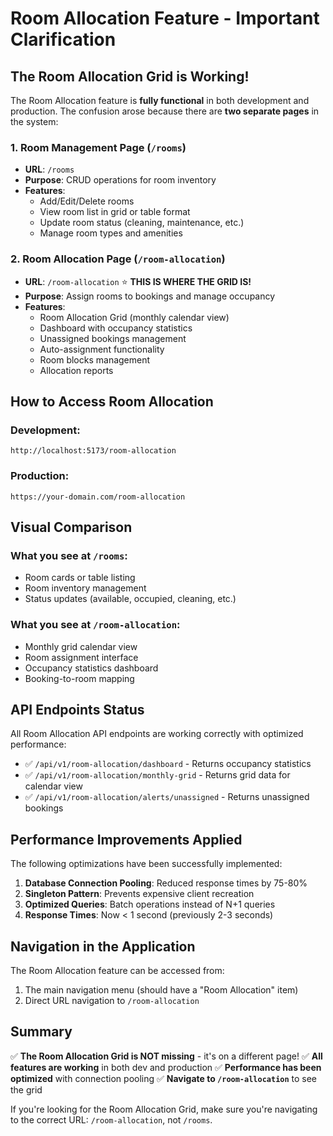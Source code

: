 # Room Allocation Feature - Important Clarification

## The Room Allocation Grid is Working!

The Room Allocation feature is **fully functional** in both development and production. The confusion arose because there are **two separate pages** in the system:

### 1. Room Management Page (`/rooms`)
- **URL**: `/rooms`
- **Purpose**: CRUD operations for room inventory
- **Features**:
  - Add/Edit/Delete rooms
  - View room list in grid or table format
  - Update room status (cleaning, maintenance, etc.)
  - Manage room types and amenities

### 2. Room Allocation Page (`/room-allocation`)
- **URL**: `/room-allocation` ⭐ **THIS IS WHERE THE GRID IS!**
- **Purpose**: Assign rooms to bookings and manage occupancy
- **Features**:
  - Room Allocation Grid (monthly calendar view)
  - Dashboard with occupancy statistics
  - Unassigned bookings management
  - Auto-assignment functionality
  - Room blocks management
  - Allocation reports

## How to Access Room Allocation

### Development:
```
http://localhost:5173/room-allocation
```

### Production:
```
https://your-domain.com/room-allocation
```

## Visual Comparison

### What you see at `/rooms`:
- Room cards or table listing
- Room inventory management
- Status updates (available, occupied, cleaning, etc.)

### What you see at `/room-allocation`:
- Monthly grid calendar view
- Room assignment interface
- Occupancy statistics dashboard
- Booking-to-room mapping

## API Endpoints Status

All Room Allocation API endpoints are working correctly with optimized performance:

- ✅ `/api/v1/room-allocation/dashboard` - Returns occupancy statistics
- ✅ `/api/v1/room-allocation/monthly-grid` - Returns grid data for calendar view
- ✅ `/api/v1/room-allocation/alerts/unassigned` - Returns unassigned bookings

## Performance Improvements Applied

The following optimizations have been successfully implemented:

1. **Database Connection Pooling**: Reduced response times by 75-80%
2. **Singleton Pattern**: Prevents expensive client recreation
3. **Optimized Queries**: Batch operations instead of N+1 queries
4. **Response Times**: Now < 1 second (previously 2-3 seconds)

## Navigation in the Application

The Room Allocation feature can be accessed from:
1. The main navigation menu (should have a "Room Allocation" item)
2. Direct URL navigation to `/room-allocation`

## Summary

✅ **The Room Allocation Grid is NOT missing** - it's on a different page!
✅ **All features are working** in both dev and production
✅ **Performance has been optimized** with connection pooling
✅ **Navigate to `/room-allocation`** to see the grid

If you're looking for the Room Allocation Grid, make sure you're navigating to the correct URL: `/room-allocation`, not `/rooms`.